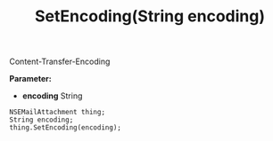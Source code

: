 ﻿---
uid: crmscript_ref_NSEMailAttachment_SetEncoding
title: SetEncoding(String encoding)
intellisense: NSEMailAttachment.SetEncoding
keywords: NSEMailAttachment, GetEncoding
so.topic: reference
---

Content-Transfer-Encoding

**Parameter:** 
 - **encoding** String

```crmscript
NSEMailAttachment thing;
String encoding;
thing.SetEncoding(encoding);
```

